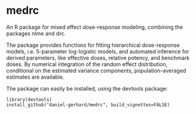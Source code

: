 medrc
=====

An R package for mixed effect dose-response modeling, combining the packages nlme and drc.

The package provides functions for fitting hierarchical dose-response models, i.e. 5-parameter log-logistic models, and automated inference for derived parameters, like effective doses, relative potency, and benchmark doses.
By numerical integration of the random effect distribution, conditional on the estimated variance components, population-averaged estimates are available.

The package can easily be installed, using the devtools package:
```
library(devtools)
install_github("daniel-gerhard/medrc", build_vignettes=FALSE)
```

